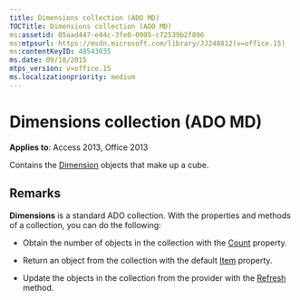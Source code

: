 ```yaml
---
title: Dimensions collection (ADO MD)
TOCTitle: Dimensions collection (ADO MD)
ms:assetid: 05aad447-e44c-3fe0-0995-c72539b2f896
ms:mtpsurl: https://msdn.microsoft.com/library/JJ248812(v=office.15)
ms:contentKeyID: 48543035
ms.date: 09/18/2015
mtps_version: v=office.15
ms.localizationpriority: medium
---
```


# Dimensions collection (ADO MD)


**Applies to**: Access 2013, Office 2013

Contains the [Dimension](dimension-object-ado-md.md) objects that make up a cube.

## Remarks

**Dimensions** is a standard ADO collection. With the properties and methods of a collection, you can do the following:

- Obtain the number of objects in the collection with the [Count](count-property-ado.md) property.

- Return an object from the collection with the default [Item](item-property-ado.md) property.

- Update the objects in the collection from the provider with the [Refresh](refresh-method-ado.md) method.

